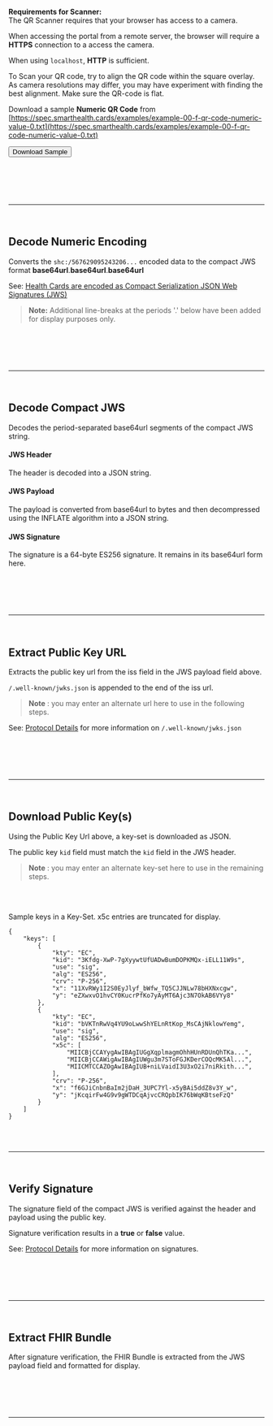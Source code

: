 <!-- label:scanQRCode side:left -->
__Requirements for Scanner:__  
The QR Scanner requires that your browser has access to a camera.  

When accessing the portal from a remote server, the browser will require a __HTTPS__ connection to a access the camera.   

When using `localhost`, __HTTP__ is sufficient.  

To Scan your QR code, try to align the QR code within the square overlay.  As camera resolutions may differ, you may have experiment with finding the best alignment. Make sure the QR-code is flat.

Download a sample __Numeric QR Code__ from [https://spec.smarthealth.cards/examples/example-00-f-qr-code-numeric-value-0.txt](https://spec.smarthealth.cards/examples/example-00-f-qr-code-numeric-value-0.txt)  

<input type="button" id='buttonDownloadSample' value="Download Sample" onclick="downloadNumericQRSample()" /> 

<br><br>
<!-- label:scanQRCode side:right-->
<!-- separator --> <br><hr><br>




<!-- label:decodeNumeric side:left -->
## Decode Numeric Encoding  

Converts the `shc:/567629095243206...` encoded data to the compact JWS format __base64url__.__base64url__.__base64url__

See: [Health Cards are encoded as Compact Serialization JSON Web Signatures (JWS)](https://spec.smarthealth.cards/#health-cards-are-encoded-as-compact-serialization-json-web-signatures-jws)

>__Note:__ Additional line-breaks at the periods '.' below have been added for display purposes only.  

<br><br>
<!-- label:decodeNumeric side:right -->
<!-- separator --> <br><hr><br>




<!-- label:decodeJWS side:left -->
## Decode Compact JWS  

Decodes the period-separated base64url segments of the compact JWS string.  

#### JWS Header  
The header is decoded into a JSON string.

#### JWS Payload
The payload is converted from base64url to bytes and then decompressed using the INFLATE algorithm into a JSON string.

#### JWS Signature
The signature is a 64-byte ES256 signature. It remains in its base64url form here.

<br><br>
<!-- label:decodeJWS side:right-->
<!-- separator --> <br><hr><br>




<!-- label:extractPublicKey side:left -->
## Extract Public Key URL  

Extracts the public key url from the iss field in the JWS payload field above.

`/.well-known/jwks.json` is appended to the end of the iss url.

>__Note__ : you may enter an alternate url here to use in the following steps.  

See: [Protocol Details](https://spec.smarthealth.cards/#protocol-details) for more information on `/.well-known/jwks.json`

<br><br>
<!-- label:extractPublicKey side:right-->
<!-- separator --> <br><hr><br>




<!-- label:downloadKey side:left -->
## Download Public Key(s)  

Using the Public Key Url above, a key-set is downloaded as JSON.  

The public key `kid` field must match the `kid` field in the JWS header.  

>__Note__ : you may enter an alternate key-set here to use in the remaining steps.

<br><br>
<!-- label:downloadKey side:right-->
Sample keys in a Key-Set.  x5c entries are truncated for display.    

	{
		"keys": [
			{
				"kty": "EC",
				"kid": "3Kfdg-XwP-7gXyywtUfUADwBumDOPKMQx-iELL11W9s",
				"use": "sig",
				"alg": "ES256",
				"crv": "P-256",
				"x": "11XvRWy1I2S0EyJlyf_bWfw_TQ5CJJNLw78bHXNxcgw",
				"y": "eZXwxvO1hvCY0KucrPfKo7yAyMT6Ajc3N7OkAB6VYy8"
			},
			{
				"kty": "EC",
				"kid": "bVKTnRwVq4YU9oLwwShYELnRtKop_MsCAjNklowYemg",
				"use": "sig",
				"alg": "ES256",
				"x5c": [
					"MIICBjCCAYygAwIBAgIUGgXqplmagmOhhHUnRDUnQhTKa...",
					"MIICBjCCAWigAwIBAgIUWgu3m7SToFGJKDerCOQcMK5Al...",
					"MIICMTCCAZOgAwIBAgIUB+niLVaidI3U3xO2i7niRkith...",
				],
				"crv": "P-256",
				"x": "f6GJiCnbnBaIm2jDaH_3UPC7Yl-x5yBAi5ddZ8v3Y_w",
				"y": "jKcqirFw4G9v9gWTDCqAjvcCRQpbIK76bWqKBtseFzQ"
			}
		]
	}  
<br>
<!-- separator --> <br><hr><br>




<!-- label:verifySignature side:left -->
## Verify Signature  

The signature field of the compact JWS is verified against the header and payload using the public key.  

Signature verification results in a __true__ or __false__ value.  

See: [Protocol Details](https://spec.smarthealth.cards/#protocol-details) for more information on signatures.

<br><br>
<!-- label:verifySignature side:right-->
<!-- separator --> <br><hr><br>




<!-- label:extractFhirBundle side:left -->
## Extract FHIR Bundle  

After signature verification, the FHIR Bundle is extracted from the JWS payload field and formatted for display.    

<br><br>
<!-- label:extractFhirBundle side:right-->
<!-- separator --> <br><hr><br>



